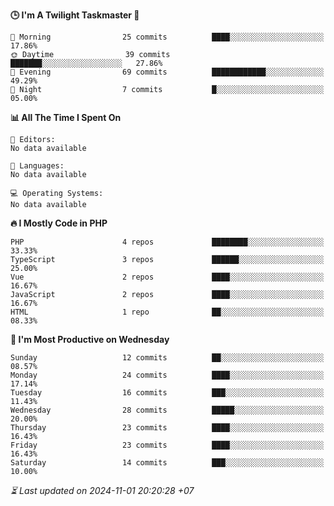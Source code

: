 <!--START_SECTION:readme-stats-->
**🕒 I'm A Twilight Taskmaster 🌆**

```text
🌅 Morning                25 commits          ████░░░░░░░░░░░░░░░░░░░░░   17.86%
🌞 Daytime                39 commits          ███████░░░░░░░░░░░░░░░░░░   27.86%
🌆 Evening                69 commits          ████████████░░░░░░░░░░░░░   49.29%
🌙 Night                  7 commits           █░░░░░░░░░░░░░░░░░░░░░░░░   05.00%
```

**📊 All The Time I Spent On**

```text
📝 Editors:
No data available

💬 Languages:
No data available

💻 Operating Systems:
No data available
```

**🔥 I Mostly Code in PHP**

```text
PHP                      4 repos             ████████░░░░░░░░░░░░░░░░░   33.33%
TypeScript               3 repos             ██████░░░░░░░░░░░░░░░░░░░   25.00%
Vue                      2 repos             ████░░░░░░░░░░░░░░░░░░░░░   16.67%
JavaScript               2 repos             ████░░░░░░░░░░░░░░░░░░░░░   16.67%
HTML                     1 repo              ██░░░░░░░░░░░░░░░░░░░░░░░   08.33%
```

**📅 I'm Most Productive on Wednesday**

```text
Sunday                   12 commits          ██░░░░░░░░░░░░░░░░░░░░░░░   08.57%
Monday                   24 commits          ████░░░░░░░░░░░░░░░░░░░░░   17.14%
Tuesday                  16 commits          ███░░░░░░░░░░░░░░░░░░░░░░   11.43%
Wednesday                28 commits          █████░░░░░░░░░░░░░░░░░░░░   20.00%
Thursday                 23 commits          ████░░░░░░░░░░░░░░░░░░░░░   16.43%
Friday                   23 commits          ████░░░░░░░░░░░░░░░░░░░░░   16.43%
Saturday                 14 commits          ███░░░░░░░░░░░░░░░░░░░░░░   10.00%
```



*⏳ Last updated on 2024-11-01 20:20:28 +07*
<!--END_SECTION:readme-stats-->